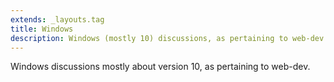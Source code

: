 ```yaml
---
extends: _layouts.tag
title: Windows
description: Windows (mostly 10) discussions, as pertaining to web-dev.
---
```


Windows discussions mostly about version 10, as pertaining to web-dev.
